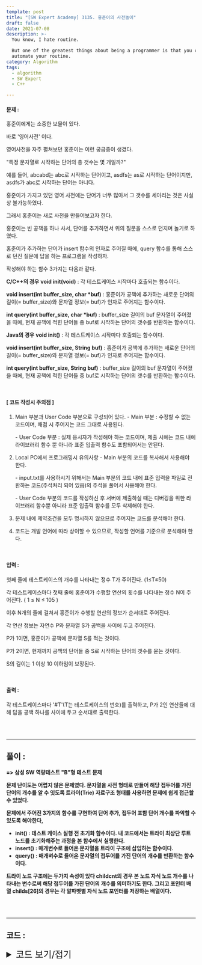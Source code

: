 ```yaml
---
template: post
title: "[SW Expert Academy] 3135. 홍준이의 사전놀이"
draft: false
date: 2021-07-08
description: >-
  You know, I hate routine.

  But one of the greatest things about being a programmer is that you can
  automate your routine.
category: Algorithm
tags:
  - algorithm
  - SW Expert
  - C++

---
```




#### **문제 :** 

홍준이에게는 소중한 보물이 있다.

바로 '영어사전' 이다.

영어사전을 자주 펼쳐보던 홍준이는 이런 궁금증이 생겼다.

"특정 문자열로 시작하는 단어의 총 갯수는 몇 개일까?"

예를 들어, abcabd는 abc로 시작하는 단어이고, asdfs는 as로 시작하는 단어이지만, asdfs가 abc로 시작하는 단어는 아니다.

홍준이가 가지고 있던 영어 사전에는 단어가 너무 많아서 그 갯수를 세아리는 것은 사실상 불가능하였다.

그래서 홍준이는 새로 사전을 만들어보고자 한다.

홍준이는 빈 공책을 하나 사서, 단어를 추가하면서 위의 질문을 스스로 던지며 놀기로 하였다.

홍준이가 추가하는 단어가 insert 함수의 인자로 주어질 때에, query 함수를 통해 스스로 던진 질문에 답을 하는 프로그램을 작성하자.

작성해야 하는 함수 3가지는 다음과 같다.

**C/C++의 경우**
**void init(void)** : 각 테스트케이스 시작마다 호출되는 함수이다.

**void insert(int buffer_size, char \*buf)** : 홍준이가 공책에 추가하는 새로운 단어의 길이(= buffer_size)와 문자열 정보(= buf)가 인자로 주어지는 함수이다.

**int query(int buffer_size, char \*buf)** : buffer_size 길이의 buf 문자열이 주어졌을 때에, 현재 공책에 적힌 단어들 중 buf로 시작하는 단어의 갯수를 반환하는 함수이다.

**Java의 경우**
**void init()** : 각 테스트케이스 시작마다 호출되는 함수이다.

**void insert(int buffer_size, String buf)** : 홍준이가 공책에 추가하는 새로운 단어의 길이(= buffer_size)와 문자열 정보(= buf)가 인자로 주어지는 함수이다.

**int query(int buffer_size, String buf)** : buffer_size 길이의 buf 문자열이 주어졌을 때에, 현재 공책에 적힌 단어들 중 buf로 시작하는 단어의 갯수를 반환하는 함수이다.

<br/>

#### **[ 코드 작성시 주의점 ]**

1. Main 부분과 User Code 부분으로 구성되어 있다.
    \- Main 부분 : 수정할 수 없는 코드이며, 채점 시 주어지는 코드 그대로 사용된다.

    \- User Code 부분 : 실제 응시자가 작성해야 하는 코드이며, 제출 시에는 코드 내에 라이브러리 함수 뿐 아니라 표준 입출력 함수도 포함되어서는 안된다.

2. Local PC에서 프로그래밍시 유의사항
    \- Main 부분의 코드를 복사해서 사용해야 한다.

    \- input.txt를 사용하시기 위해서는 Main 부분의 코드 내에 표준 입력을 파일로 전환하는 코드(주석처리 되어 있음)의 주석을 풀어서 사용해야 한다.

    \- User Code 부분의 코드를 작성하신 후 서버에 제출하실 때는 디버깅을 위한 라이브러리 함수뿐 아니라 표준 입출력 함수를 모두 삭제해야 한다.

3. 문제 내에 제약조건을 모두 명시하지 않으므로 주어지는 코드를 분석해야 한다.

4. 코드는 개발 언어에 따라 상이할 수 있으므로, 작성할 언어를 기준으로 분석해야 한다.

<br/>

#### **입력 :**

첫째 줄에 테스트케이스의 개수를 나타내는 정수 T가 주어진다. (1≤T≤50)

각 테스트케이스마다 첫째 줄에 홍준이가 수행할 연산의 횟수를 나타내는 정수 N이 주어진다. ( 1 ≤ N ≤ 105 )

이후 N개의 줄에 걸쳐서 홍준이가 수행할 연산의 정보가 순서대로 주어진다.

각 연산 정보는 자연수 P와 문자열 S가 공백을 사이에 두고 주어진다.

P가 1이면, 홍준이가 공책에 문자열 S를 적는 것이다.

P가 2이면, 현재까지 공책의 단어들 중 S로 시작하는 단어의 갯수를 묻는 것이다.

S의 길이는 1 이상 10 이하임이 보장된다.

<br/>

#### **출력 :** 

각 테스트케이스마다 '#T'(T는 테스트케이스의 번호)를 출력하고, P가 2인 연산들에 대해 답을 공백 하나를 사이에 두고 순서대로 출력한다.

<br/>

<br/>

___

## 풀이 :

**=> 삼성 SW 역량테스트 "B"형 테스트 문제**

**문제 난이도는 어렵지 않은 문제였다. 문자열을 사전 형태로 만들어 해당 접두어를 가진 단어의 개수를 알 수 잇도록 트라이(Trie) 자료구조 형태를 사용하면 문제에 쉽게 접근할 수 있었다.**

**문제에서 주어진 3가지의 함수를 구현하여 단어 추가, 접두어 포함 단어 개수를 파악할 수 있도록 해야한다,**

- **init() : 테스트 케이스 실행 전 초기화 함수이다. 내 코드에서는 트라이 최상단 루트 노드를 초기화해주는 과정을 본 함수에서 실행한다.**
- **insert() : 매개변수로 들어온 문자열을 트라이 구조에 삽입하는 함수이다.**
- **query() : 매개벼수로 들어온 문자열의 접두어를 가진 단어의 개수를 반환하는 함수이다.**

**트라이 노드 구조에는 두가지 속성이 있다 childcnt의 경우 본 노드 자식 노드 개수를 나타내는 변수로써 해당 접두어를 가진 단어의 개수를 의미하기도 한다. 그리고 포인터 배열 childs[26]의 경우는 각 알파벳별 자식 노드 포인터를 저장하는 배열이다.**

<br/>

<br/>

---

## 코드 :

<details>
<summary style="cursor:pointer; font-size:1.5rem">
	코드 보기/접기
</summary>

```c++
#define NULL 0

typedef struct Node {
    int childcnt = 0;
    Node *childs[26]{NULL};
};
Node *root;

void init(void) {
    root = new Node;
}

void insert(int buffer_size, char *buf) {
    Node *curptr = root;
    for (int k = 0; k < buffer_size; k++) {
        if (!curptr->childs[buf[k] - 'a']) curptr->childs[buf[k] - 'a'] = new Node;
        curptr = curptr->childs[buf[k] - 'a'];

        curptr->childcnt++;
    }
}

int query(int buffer_size, char *buf) {
    Node *curptr = root;
    for (int k = 0; k < buffer_size; k++) {
        curptr = curptr->childs[buf[k] - 'a'];
        if (!curptr) return 0;
    }
    return curptr->childcnt;
}
```

</details>
<br/>

<br/>

